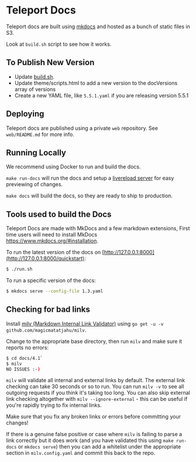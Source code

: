 # Teleport Docs

Teleport docs are built using [mkdocs](http://www.mkdocs.org/) and hosted
as a bunch of static files in S3.

Look at `build.sh` script to see how it works.

## To Publish New Version

* Update [build.sh](build.sh).
* Update theme/scripts.html to add a new version to the docVersions array of versions
* Create a new YAML file, like `5.5.1.yaml` if you are releasing version 5.5.1

## Deploying

Teleport docs are published using a private `web` repository.
See `web/README.md` for more info.

## Running Locally

We recommend using Docker to run and build the docs. 

`make run-docs` will run the docs and setup a [livereload server](https://chrome.google.com/webstore/detail/livereload/jnihajbhpnppcggbcgedagnkighmdlei?hl=en) for easy previewing of changes.  

`make docs` will build the docs, so they are ready to ship to production. 


## Tools used to build the Docs

Teleport Docs are made with MkDocs and a few markdown extensions, First time users will need to install MkDocs https://www.mkdocs.org/#installation. 

To run the latest version of the docs on [http://127.0.0.1:8000](http://127.0.0.1:8000/quickstart):

```bash
$ ./run.sh
```

To run a specific version of the docs:

```bash
$ mkdocs serve --config-file 1.3.yaml
```

## Checking for bad links

Install [milv (Markdown Internal Link Validator)](https://github.com/magicmatatjahu/milv) using `go get -u -v github.com/magicmatatjahu/milv`.

Change to the appropriate base directory, then run `milv` and make sure it reports no errors:

```bash
$ cd docs/4.1`
$ milv
NO ISSUES :-)
```

`milv` will validate all internal and external links by default. The external link checking can take 30 seconds or so to run. You can run `milv -v` to see all outgoing requests if you think it's taking too long. You can also skip external link checking altogether with `milv --ignore-external` - this can be useful if you're rapidly trying to fix internal links.

Make sure that you fix any broken links or errors before committing your changes!

If there is a genuine false positive or case where `milv` is failing to parse a link correctly but it does work (and you have validated this using `make run-docs` or `mkdocs serve`) then you can add a whitelist under the appropriate section in `milv.config.yaml` and commit this back to the repo.
